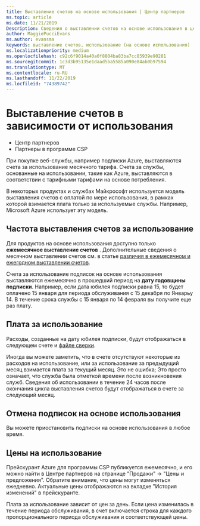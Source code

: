 ```yaml
---
title: Выставление счетов на основе использования | Центр партнеров
ms.topic: article
ms.date: 11/21/2019
Description: Сведения о выставлении счетов на основе использования в центре партнеров, где выставляются счета за использование месячного тарифа.
author: MaggiePucciEvans
ms.author: evansma
keywords: выставление счетов, использование (на основе использования)
ms.localizationpriority: medium
ms.openlocfilehash: c92c6f9014a40a0f8804ba83ba7cc85939e90281
ms.sourcegitcommit: 1c3d3b95135e1daad5ba5585a090e84ab0b97594
ms.translationtype: MT
ms.contentlocale: ru-RU
ms.lasthandoff: 11/22/2019
ms.locfileid: "74389742"
---
```

# <a name="usage-based-billing"></a>Выставление счетов в зависимости от использования

- Центр партнеров
- Партнеры в программе CSP

При покупке веб-службы, например подписки Azure, выставляются счета за использование месячного тарифа. Счета за службы, основанные на использовании, такие как Azure, выставляются в соответствии с тарифными тарифами на основе потребления.

В некоторых продуктах и службах Майкрософт используется модель выставления счетов с оплатой по мере использования, в рамках которой взимается плата только за используемые службы. Например, Microsoft Azure использует эту модель. 

## <a name="usage-billing-frequency"></a>Частота выставления счетов за использование

Для продуктов на основе использования доступно только **ежемесячное выставление счетов** . Дополнительные сведения о месячном выставлении счетов см. в статье [различия в ежемесячном и ежегодном выставлении счетов](billing-annual-monthly.md).

Счета за использование подписок на основе использования выставляются ежемесячно в прошедший период на **дату годовщины подписки**. Например, если дата юбилея подписки равна 15, то будет оплачено 15 января для периода обслуживания с 15 декабря по Январьу 14. В течение срока службы с 15 января по 14 февраля вы получите еще раз плату. 

## <a name="usage-charges"></a>Плата за использование

Расходы, созданные на дату юбилея подписки, будут отображаться в следующем счете и [файле сверки](usage-based-recon-files.md).

Иногда вы можете заметить, что в счете отсутствуют некоторые из расходов на использование, или за использование за предыдущий месяц взимается плата за текущий месяц. Это не ошибка; Это просто означает, что служба была отметкой времени после возникновения служб. Сведения об использовании в течение 24 часов после окончания цикла выставления счетов будут отображаться в счете за следующий месяц.

## <a name="cancelling-usage-based-subscriptions"></a>Отмена подписок на основе использования

Вы можете приостановить подписки на основе использования в любое время.

## <a name="pricing-for-usage"></a>Цены на использование

Прейскурант Azure для программы CSP публикуется ежемесячно, и его можно найти в Центре партнеров на странице "Продажи" -> "Цены и предложения". Обратите внимание, что цены могут изменяться ежедневно. Актуальные цены отображаются на вкладке "История изменений" в прейскуранте.

Плата за использование зависит от цен за день. Если цена изменилась в течение периода обслуживания, в счет включается строка для каждого пропорционального периода обслуживания и соответствующей цены.
